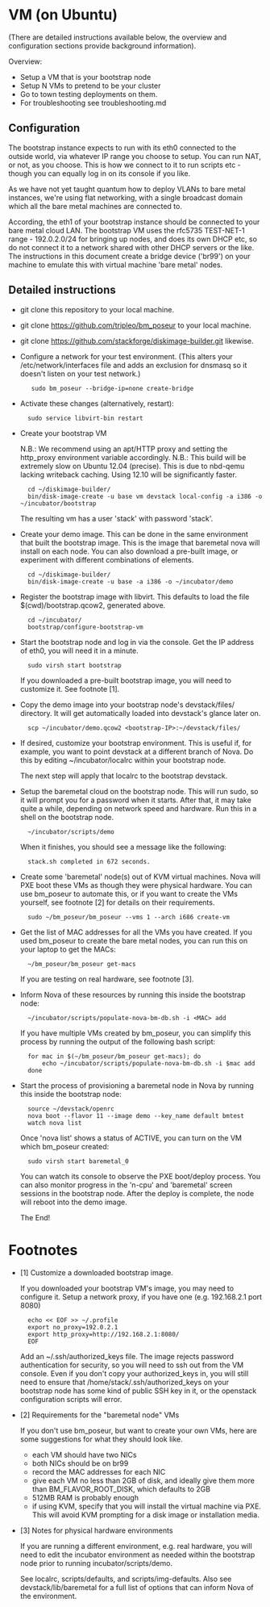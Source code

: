 VM (on Ubuntu)
==============

(There are detailed instructions available below, the overview and
configuration sections provide background information).

Overview:
* Setup a VM that is your bootstrap node
* Setup N VMs to pretend to be your cluster
* Go to town testing deployments on them.
* For troubleshooting see troubleshooting.md

Configuration
-------------

The bootstrap instance expects to run with its eth0 connected to the outside
world, via whatever IP range you choose to setup. You can run NAT, or not, as
you choose. This is how we connect to it to run scripts etc - though you can
equally log in on its console if you like.

As we have not yet taught quantum how to deploy VLANs to bare metal instances,
we're using flat networking, with a single broadcast domain which all the bare
metal machines are connected to.

According, the eth1 of your bootstrap instance should be connected to your bare
metal cloud LAN. The bootstrap VM uses the rfc5735 TEST-NET-1 range -
192.0.2.0/24 for bringing up nodes, and does its own DHCP etc, so do not
connect it to a network shared with other DHCP servers or the like. The
instructions in this document create a bridge device ('br99') on your
machine to emulate this with virtual machine 'bare metal' nodes.

Detailed instructions
---------------------

* git clone this repository to your local machine.

* git clone https://github.com/tripleo/bm_poseur to your local machine.

* git clone https://github.com/stackforge/diskimage-builder.git likewise.

* Configure a network for your test environment.
  (This alters your /etc/network/interfaces file and adds an exclusion for
  dnsmasq so it doesn't listen on your test network.)

	     sudo bm_poseur --bridge-ip=none create-bridge

* Activate these changes (alternatively, restart):

        sudo service libvirt-bin restart

* Create your bootstrap VM

  N.B.: We recommend using an apt/HTTP proxy and setting the http_proxy
         environment variable accordingly.
  N.B.: This build will be extremely slow on Ubuntu 12.04 (precise). This
         is due to nbd-qemu lacking writeback caching. Using 12.10 will be
         significantly faster.

        cd ~/diskimage-builder/
        bin/disk-image-create -u base vm devstack local-config -a i386 -o ~/incubator/bootstrap

  The resulting vm has a user 'stack' with password 'stack'.

* Create your demo image. This can be done in the same environment
  that built the bootstrap image. This is the image that baremetal nova
  will install on each node. You can also download a pre-built image,
  or experiment with different combinations of elements.

        cd ~/diskimage-builder/
        bin/disk-image-create -u base -a i386 -o ~/incubator/demo

* Register the bootstrap image with libvirt.
  This defaults to load the file $(cwd)/bootstrap.qcow2, generated above.

        cd ~/incubator/
        bootstrap/configure-bootstrap-vm

* Start the bootstrap node and log in via the console. Get the IP address
  of eth0, you will need it in a minute.

        sudo virsh start bootstrap

  If you downloaded a pre-built bootstrap image, you will need to customize
  it. See footnote [1].

* Copy the demo image into your bootstrap node's devstack/files/ directory.
  It will get automatically loaded into devstack's glance later on.

        scp ~/incubator/demo.qcow2 <bootstrap-IP>:~/devstack/files/

* If desired, customize your bootstrap environment. This is useful if, for
  example, you want to point devstack at a different branch of Nova.
  Do this by editing ~/incubator/localrc within your bootstrap node.

  The next step will apply that localrc to the bootstrap devstack.

* Setup the baremetal cloud on the bootstrap node. This will run sudo, so it
  will prompt you for a password when it starts. After that, it may take
  quite a while, depending on network speed and hardware.
  Run this in a shell on the bootstrap node.

        ~/incubator/scripts/demo

  When it finishes, you should see a message like the following:

        stack.sh completed in 672 seconds.

* Create some 'baremetal' node(s) out of KVM virtual machines. Nova
  will PXE boot these VMs as though they were physical hardware. You can
  use bm_poseur to automate this, or if you want to create the VMs yourself,
  see footnote [2] for details on their requirements.
   
        sudo ~/bm_poseur/bm_poseur --vms 1 --arch i686 create-vm

* Get the list of MAC addresses for all the VMs you have created.
  If you used bm_poseur to create the bare metal nodes, you can run this
  on your laptop to get the MACs:

        ~/bm_poseur/bm_poseur get-macs

  If you are testing on real hardware, see footnote [3].

* Inform Nova of these resources by running this inside the bootstrap node:

        ~/incubator/scripts/populate-nova-bm-db.sh -i <MAC> add

  If you have multiple VMs created by bm_poseur, you can simplify this process
  by running the output of the following bash script:

        for mac in $(~/bm_poseur/bm_poseur get-macs); do 
            echo ~/incubator/scripts/populate-nova-bm-db.sh -i $mac add 
        done

* Start the process of provisioning a baremetal node in Nova by running
  this inside the bootstrap node:

        source ~/devstack/openrc
        nova boot --flavor 11 --image demo --key_name default bmtest
        watch nova list

  Once 'nova list' shows a status of ACTIVE, you can turn on the VM which
  bm_poseur created:

        sudo virsh start baremetal_0

  You can watch its console to observe the PXE boot/deploy process.
  You can also monitor progress in the 'n-cpu' and 'baremetal' screen sessions
  in the bootstrap node. After the deploy is complete, the node will reboot
  into the demo image.

  The End!
  


Footnotes
=========

* [1] Customize a downloaded bootstrap image.

  If you downloaded your bootstrap VM's image, you may need to configure it.
  Setup a network proxy, if you have one (e.g. 192.168.2.1 port 8080)

        echo << EOF >> ~/.profile
        export no_proxy=192.0.2.1
        export http_proxy=http://192.168.2.1:8080/
        EOF

  Add an ~/.ssh/authorized_keys file. The image rejects password authentication
  for security, so you will need to ssh out from the VM console. Even if you
  don't copy your authorized_keys in, you will still need to ensure that
  /home/stack/.ssh/authorized_keys on your bootstrap node has some kind of
  public SSH key in it, or the openstack configuration scripts will error.

* [2] Requirements for the "baremetal node" VMs

  If you don't use bm_poseur, but want to create your own VMs, here are some
  suggestions for what they should look like.
   - each VM should have two NICs
   - both NICs should be on br99
   - record the MAC addresses for each NIC
   - give each VM no less than 2GB of disk, and ideally give them
     more than BM_FLAVOR_ROOT_DISK, which defaults to 2GB
   - 512MB RAM is probably enough
   - if using KVM, specify that you will install the virtual machine via PXE.
     This will avoid KVM prompting for a disk image or installation media.

* [3] Notes for physical hardware environments

  If you are running a different environment, e.g. real hardware, you will
  need to edit the incubator environment as needed within the bootstrap
  node prior to running incubator/scripts/demo.

  See localrc, scripts/defaults, and scripts/img-defaults.
  Also see devstack/lib/baremetal for a full list of options that can
  inform Nova of the environment.

